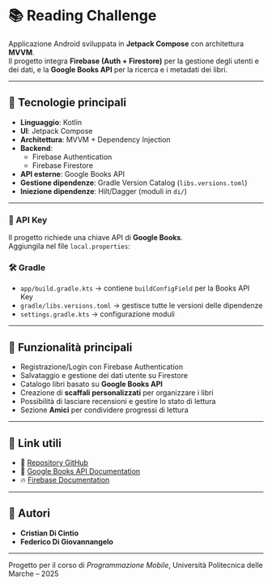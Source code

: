 # 📚 Reading Challenge

Applicazione Android sviluppata in **Jetpack Compose** con architettura **MVVM**.  
Il progetto integra **Firebase (Auth + Firestore)** per la gestione degli utenti e dei dati, e la **Google Books API** per la ricerca e i metadati dei libri.  

---

## 🚀 Tecnologie principali

- **Linguaggio**: Kotlin  
- **UI**: Jetpack Compose  
- **Architettura**: MVVM + Dependency Injection  
- **Backend**:
  - Firebase Authentication
  - Firebase Firestore
- **API esterne**: Google Books API  
- **Gestione dipendenze**: Gradle Version Catalog (`libs.versions.toml`)  
- **Iniezione dipendenze**: Hilt/Dagger (moduli in `di/`)  

---

### 🔑 API Key
Il progetto richiede una chiave API di **Google Books**.  
Aggiungila nel file `local.properties`:


### 🛠️ Gradle
- `app/build.gradle.kts` → contiene `buildConfigField` per la Books API Key  
- `gradle/libs.versions.toml` → gestisce tutte le versioni delle dipendenze  
- `settings.gradle.kts` → configurazione moduli  

---

## 📌 Funzionalità principali

- Registrazione/Login con Firebase Authentication  
- Salvataggio e gestione dei dati utente su Firestore  
- Catalogo libri basato su **Google Books API**  
- Creazione di **scaffali personalizzati** per organizzare i libri  
- Possibilità di lasciare recensioni e gestire lo stato di lettura  
- Sezione **Amici** per condividere progressi di lettura  

---

## 📎 Link utili

- 🔗 [Repository GitHub](https://github.com/Chris0451/Progetto_reading_challenge-Prog_Mobile)  
- 📖 [Google Books API Documentation](https://developers.google.com/books)  
- 🔥 [Firebase Documentation](https://firebase.google.com/docs)  

---

## 👤 Autori

- **Cristian Di Cintio**
- **Federico Di Giovannangelo**

---

Progetto per il corso di *Programmazione Mobile*, Università Politecnica delle Marche – 2025
